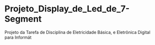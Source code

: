 # Projeto_Display_de_Led_de_7-Segment
Projeto da Tarefa de Disciplina de Eletricidade Básica, e Eletrônica Digital para Informát
